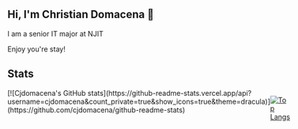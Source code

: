 ## Hi, I'm Christian Domacena 👋

<p> I am a senior IT major at NJIT </p>
<p> Enjoy you're stay! </p>

## Stats
<div style="display:flex; justify-content: space-between;">
[![Cjdomacena's GitHub stats](https://github-readme-stats.vercel.app/api?username=cjdomacena&count_private=true&show_icons=true&theme=dracula)](https://github.com/cjdomacena/github-readme-stats)

[![Top Langs](https://github-readme-stats.vercel.app/api/top-langs/?username=cjdomacena&layout=compact)](https://github.com/cjdomacena/github-readme-stats)
</div>

